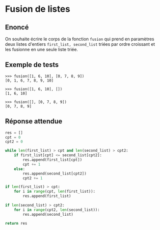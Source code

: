 # Fusion de listes

## Enoncé
On souhaite écrire le corps de la fonction `fusion` qui prend en paramètres deux listes d'entiers `first_list, second_list` triées par ordre croissant et les fusionne en une seule liste triée.

## Exemple de tests
```
>>> fusion([1, 6, 10], [0, 7, 8, 9])
[0, 1, 6, 7, 8, 9, 10]

>>> fusion([1, 6, 10], [])
[1, 6, 10]

>>> fusion([], [0, 7, 8, 9])
[0, 7, 8, 9]
```

## Réponse attendue

```python
res = []
cpt = 0
cpt2 = 0

while len(first_list) > cpt and len(second_list) > cpt2:
	if first_list[cpt] <= second_list[cpt2]:
		res.append(first_list[cpt])
		cpt += 1
	else:
		res.append(second_list[cpt2])
		cpt2 += 1

if len(first_list) > cpt:
	for i in range(cpt, len(first_list)):
		res.append(first_list)
            
if len(second_list) > cpt2:
	for i in range(cpt2, len(second_list)):
		res.append(second_list)
            
return res
```
